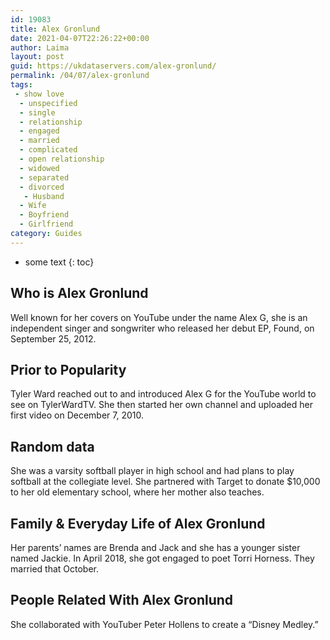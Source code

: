```yaml
---
id: 19083
title: Alex Gronlund
date: 2021-04-07T22:26:22+00:00
author: Laima
layout: post
guid: https://ukdataservers.com/alex-gronlund/
permalink: /04/07/alex-gronlund
tags:
 - show love
  - unspecified
  - single
  - relationship
  - engaged
  - married
  - complicated
  - open relationship
  - widowed
  - separated
  - divorced
   - Husband
  - Wife
  - Boyfriend
  - Girlfriend
category: Guides
---
```


* some text
{: toc}


## Who is Alex Gronlund
                  
                  
                  
Well known for her covers on YouTube under the name Alex G, she is an independent singer and songwriter who released her debut EP, Found, on September 25, 2012.
                  
              
            
              
            
                
                
                
## Prior to Popularity
                  
                  
                  
Tyler Ward reached out to and introduced Alex G for the YouTube world to see on TylerWardTV. She then started her own channel and uploaded her first video on December 7, 2010.
                  
              
            
              
            
                
                
                
## Random data
                  
                  
                  
She was a varsity softball player in high school and had plans to play softball at the collegiate level. She partnered with Target to donate $10,000 to her old elementary school, where her mother also teaches.
                  
              
            
              
            
                
                
                
## Family & Everyday Life of Alex Gronlund
                  
                  
                  
Her parents&#8217; names are Brenda and Jack and she has a younger sister named Jackie. In April 2018, she got engaged to poet Torri Horness. They married that October.
                  
              
            
              
            
                
                
                
## People Related With Alex Gronlund
                  
                  
                  
She collaborated with YouTuber Peter Hollens to create a &#8220;Disney Medley.&#8221;
                  
              
            
              
            
                
              
            
              
              
            
            
              
            
          
          
          